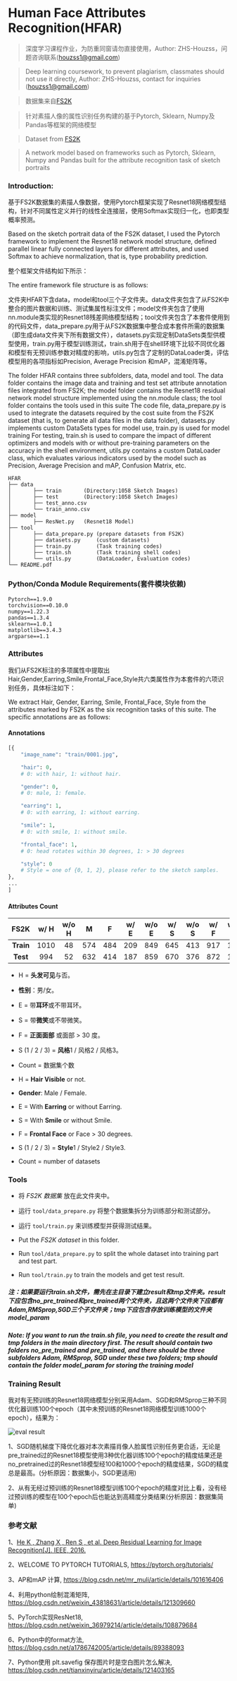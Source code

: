 
# Human Face Attributes Recognition(HFAR)
> 深度学习课程作业，为防重同窗请勿直接使用，Author: ZHS-Houzss，问题咨询联系(houzss1@gmail.com)

> Deep learning coursework, to prevent plagiarism, classmates should not use it directly, Author: ZHS-Houzss, contact for inquiries (houzss1@gmail.com)

> 数据集来自[FS2K](https://github.com/DengPingFan/FS2K)

> 针对素描人像的属性识别任务构建的基于Pytorch, Sklearn, Numpy及Pandas等框架的网络模型

> Dataset from [FS2K](https://github.com/DengPingFan/FS2K)

> A network model based on frameworks such as Pytorch, Sklearn, Numpy and Pandas built for the attribute recognition task of sketch portraits


### Introduction:

基于FS2K数据集的素描人像数据，使用Pytorch框架实现了Resnet18网络模型结构，针对不同属性定义并行的线性全连接层，使用Softmax实现归一化，也即类型概率预测。

Based on the sketch portrait data of the FS2K dataset, I used the Pytorch framework to implement the Resnet18 network model structure, defined parallel linear fully connected layers for different attributes, and used Softmax to achieve normalization, that is, type probability prediction.

整个框架文件结构如下所示：

The entire framework file structure is as follows:

文件夹HFAR下含data，model和tool三个子文件夹。data文件夹包含了从FS2K中整合的图片数据和训练、测试集属性标注文件；model文件夹包含了使用nn.module类实现的Resnet18残差网络模型结构；tool文件夹包含了本套件使用到的代码文件，data_prepare.py用于从FS2K数据集中整合成本套件所需的数据集（即生成data文件夹下所有数据文件），datasets.py实现定制DataSets类型供模型使用，train.py用于模型训练测试，train.sh用于在shell环境下比较不同优化器和模型有无预训练参数对精度的影响，utils.py包含了定制的DataLoader类，评估模型用的各项指标如Precision, Average Precision 和mAP，混淆矩阵等。

The folder HFAR contains three subfolders, data, model and tool. The data folder contains the image data and training and test set attribute annotation files integrated from FS2K; the model folder contains the Resnet18 residual network model structure implemented using the nn.module class; the tool folder contains the tools used in this suite The code file, data_prepare.py is used to integrate the datasets required by the cost suite from the FS2K dataset (that is, to generate all data files in the data folder), datasets.py implements custom DataSets types for model use, train.py is used for model training For testing, train.sh is used to compare the impact of different optimizers and models with or without pre-training parameters on the accuracy in the shell environment, utils.py contains a custom DataLoader class, which evaluates various indicators used by the model such as Precision, Average Precision and mAP, Confusion Matrix, etc.

```
HFAR
├── data
│       ├── train       (Directory:1058 Sketch Images)
│       ├── test        (Directory:1058 Sketch Images)
│       ├── test_anno.csv
│       └── train_anno.csv
├── model
│       ├── ResNet.py   (Resnet18 Model)
├── tool
│       ├── data_prepare.py (prepare datasets from FS2K)
│       ├── datasets.py     (custom datasets)
│       ├── train.py        (Task training codes)
│       ├── train.sh        (Task training shell codes)
│       └── utils.py        (DataLoader, Evaluation codes)      
└── README.pdf
```

### Python/Conda Module Requirements(套件模块依赖)
```
Pytorch==1.9.0
torchvision==0.10.0
numpy==1.22.3
pandas==1.3.4
sklearn==1.0.1
matplotlib==3.4.3
argparse==1.1
```

### Attributes

我们从FS2K标注的多项属性中提取出Hair,Gender,Earring,Smile,Frontal_Face,Style共六类属性作为本套件的六项识别任务，具体标注如下：

We extract Hair, Gender, Earring, Smile, Frontal_Face, Style from the attributes marked by FS2K as the six recognition tasks of this suite. The specific annotations are as follows:


#### Annotations

```python
[{
	"image_name": "train/0001.jpg",

	"hair": 0,
	# 0: with hair, 1: without hair.

	"gender": 0,
	# 0: male, 1: female.

	"earring": 1,
	# 0: with earring, 1: without earring.

	"smile": 1,
	# 0: with smile, 1: without smile.

	"frontal_face": 1,
	# 0: head rotates within 30 degrees, 1: > 30 degrees

	"style": 0
	# Style = one of {0, 1, 2}, please refer to the sketch samples.
},
...
]
```

#### Attributes Count

|   FS2K    | w/ H | w/o H |  M   |  F   | w/ E | w/o E | w/ S | w/o S | w/ F | w/o F |  S1  |  S2  |  S3  | Count |
| :-------: | :--: | :---: | :--: | :--: | :--: | :---: | :--: | :---: | :--: | :---: | :--: | :--: | :--: | :---: |
| **Train** | 1010 |  48  | 574  | 484  | 209  |  849  | 645  |  413  | 917  |  141  | 357  | 351  | 350  | 1058 |
| **Test**  | 994  |  52  | 632  | 414  | 187  |  859  | 670  |  376  | 872  |  174  | 619  | 381  |  46  | 1058 |

+ H = **头发可见**与否。
+ **性别**：男/女。
+ E = 带**耳环**或不带耳环。
+ S = 带**微笑**或不带微笑。
+ F = **正面面部** 或面部 > 30 度。
+ S (1 / 2 / 3) = **风格**1 / 风格2 / 风格3。
+ Count = 数据集个数


+ H = **Hair Visible** or not.
+ **Gender**: Male / Female.
+ E = With **Earring** or without Earring.
+ S = With **Smile** or without Smile.
+ F = **Frontal Face** or Face > 30 degrees.
+ S (1 / 2 / 3) = **Style**1 / Style2 / Style3.
+ Count = number of datasets

### Tools

+ 将 *FS2K 数据集* 放在此文件夹中。
+ 运行 `tool/data_prepare.py` 将整个数据集拆分为训练部分和测试部分。
+ 运行 `tool/train.py` 来训练模型并获得测试结果。

+ Put the *FS2K dataset* in this folder.
+ Run `tool/data_prepare.py` to split the whole dataset into training part and test part.
+ Run `tool/train.py` to train the models and get test result.

##### 注：如果要运行train.sh文件，需先在主目录下建立result和tmp文件夹。result下应包含no_pre_trained和pre_trained两个文件夹，且这两个文件夹下应都有Adam,RMSprop,SGD三个子文件夹；tmp下应包含存放训练模型的文件夹model_param
##### Note: If you want to run the train.sh file, you need to create the result and tmp folders in the main directory first. The result should contain two folders no_pre_trained and pre_trained, and there should be three subfolders Adam, RMSprop, SGD under these two folders; tmp should contain the folder model_param for storing the training model

### Training Result
我对有无预训练的Resnet18网络模型分别采用Adam、SGD和RMSprop三种不同优化器训练100个epoch（其中未预训练的Resnet18网络模型训练1000个epoch），结果为：

![eval result](eval.png)

1、SGD随机梯度下降优化器对本次素描肖像人脸属性识别任务更合适，无论是pre_trained过的Resnet18模型使用3种优化器训练100个epoch的精度结果还是no_pretrained过的Resnet18模型经100和1000个epoch的精度结果，SGD的精度总是最高。(分析原因：数据集小，SGD更适用)

2、从有无经过预训练的Resnet18模型训练100个epoch的精度对比上看，没有经过预训练的模型在100个epoch后也能达到高精度分类结果(分析原因：数据集简单)

### 参考文献

1、[He K , Zhang X , Ren S , et al. Deep Residual Learning for Image Recognition[J]. IEEE, 2016.](https://arxiv.org/abs/1512.03385)

2、WELCOME TO PYTORCH TUTORIALS, https://pytorch.org/tutorials/

3、AP和mAP 计算, https://blog.csdn.net/mr_muli/article/details/101616406

4、利用python绘制混淆矩阵, https://blog.csdn.net/weixin_43818631/article/details/121309660

5、PyTorch实现ResNet18, https://blog.csdn.net/weixin_36979214/article/details/108879684

6、Python中的format方法, https://blog.csdn.net/a1786742005/article/details/89388093

7、Python使用 plt.savefig 保存图片时是空白图片怎么解决, https://blog.csdn.net/tianxinyiru/article/details/121403165